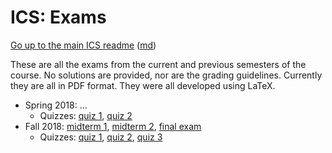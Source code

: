ICS: Exams
==========

[Go up to the main ICS readme](../readme.html) ([md](../readme.md))

These are all the exams from the current and previous semesters of the course.  No solutions are provided, nor are the grading guidelines.  Currently they are all in PDF format.  They were all developed using LaTeX.

- Spring 2018: ...
    - Quizzes: [quiz 1](quiz1-s19.pdf), [quiz 2](quiz2-s19.pdf)
- Fall 2018: [midterm 1](exam1-f18.pdf), [midterm 2](exam2-f18.pdf), [final exam](final-f18.pdf)
    - Quizzes: [quiz 1](quiz1-f18.pdf), [quiz 2](quiz2-f18.pdf), [quiz 3](quiz3-f18.pdf)
